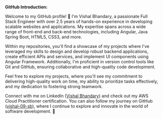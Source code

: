 **GitHub Introduction:**

Welcome to my GitHub profile! 👋 I'm Vishal Bhandary, a passionate Full Stack Engineer with over 2.5 years of hands-on experience in developing scalable websites and applications. My expertise spans across a wide range of front-end and back-end technologies, including Angular, Java Spring Boot, HTML5, CSS3, and more.

Within my repositories, you'll find a showcase of my projects where I've leveraged my skills to design and develop robust backend applications, create efficient APIs and services, and implement UI components using Angular Framework. Additionally, I'm proficient in version control tools like Git and GitHub, ensuring collaborative and high-quality code development.

Feel free to explore my projects, where you'll see my commitment to delivering high-quality work on time, my ability to prioritize tasks effectively, and my dedication to fostering strong teamwork.

Connect with me on LinkedIn ([Vishal Bhandary](https://www.linkedin.com/in/vishal-bhandary-824881191)) and check out my AWS Cloud Practitioner certification. You can also follow my journey on GitHub ([vishal-09-sb](https://github.com/vishal-09-sb)), where I continue to explore and innovate in the world of software development. 🚀
